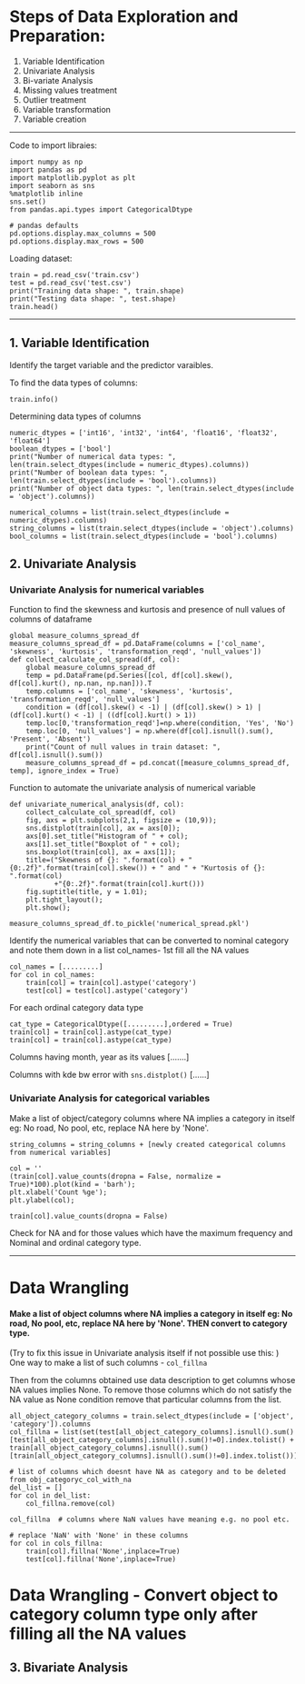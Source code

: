 # Steps of Data Exploration and Preparation:
1. Variable Identification
2. Univariate Analysis
3. Bi-variate Analysis
4. Missing values treatment
5. Outlier treatment
6. Variable transformation
7. Variable creation


***

Code to import libraies:

```
import numpy as np 
import pandas as pd 
import matplotlib.pyplot as plt
import seaborn as sns
%matplotlib inline
sns.set()
from pandas.api.types import CategoricalDtype

# pandas defaults
pd.options.display.max_columns = 500
pd.options.display.max_rows = 500
```


Loading dataset:

```
train = pd.read_csv('train.csv')
test = pd.read_csv('test.csv')
print("Training data shape: ", train.shape)
print("Testing data shape: ", test.shape)
train.head()
```

***

## 1. Variable Identification
Identify the target variable and the predictor varaibles. 

To find the data types of columns:

```
train.info()
``` 

Determining data types of columns

```
numeric_dtypes = ['int16', 'int32', 'int64', 'float16', 'float32', 'float64']
boolean_dtypes = ['bool']
print("Number of numerical data types: ", len(train.select_dtypes(include = numeric_dtypes).columns))
print("Number of boolean data types: ", len(train.select_dtypes(include = 'bool').columns))
print("Number of object data types: ", len(train.select_dtypes(include = 'object').columns))
```

```
numerical_columns = list(train.select_dtypes(include = numeric_dtypes).columns)
string_columns = list(train.select_dtypes(include = 'object').columns)
bool_columns = list(train.select_dtypes(include = 'bool').columns)
```

## 2. Univariate Analysis

### Univariate Analysis for numerical variables

Function to find the skewness and kurtosis and presence of null values of columns of dataframe

```
global measure_columns_spread_df
measure_columns_spread_df = pd.DataFrame(columns = ['col_name', 'skewness', 'kurtosis', 'transformation_reqd', 'null_values'])
def collect_calculate_col_spread(df, col):
    global measure_columns_spread_df
    temp = pd.DataFrame(pd.Series([col, df[col].skew(), df[col].kurt(), np.nan, np.nan])).T
    temp.columns = ['col_name', 'skewness', 'kurtosis', 'transformation_reqd', 'null_values']
    condition = (df[col].skew() < -1) | (df[col].skew() > 1) | (df[col].kurt() < -1) | ((df[col].kurt() > 1))
    temp.loc[0,'transformation_reqd']=np.where(condition, 'Yes', 'No')
    temp.loc[0, 'null_values'] = np.where(df[col].isnull().sum(), 'Present', 'Absent')
    print("Count of null values in train dataset: ", df[col].isnull().sum())
    measure_columns_spread_df = pd.concat([measure_columns_spread_df, temp], ignore_index = True)
```

Function to automate the univariate analysis of numerical variable 

```
def univariate_numerical_analysis(df, col):
    collect_calculate_col_spread(df, col)
    fig, axs = plt.subplots(2,1, figsize = (10,9));
    sns.distplot(train[col], ax = axs[0]);
    axs[0].set_title("Histogram of " + col);
    axs[1].set_title("Boxplot of " + col);
    sns.boxplot(train[col], ax = axs[1]);
    title=("Skewness of {}: ".format(col) + "{0:.2f}".format(train[col].skew()) + " and " + "Kurtosis of {}: ".format(col) 
           +"{0:.2f}".format(train[col].kurt()))
    fig.suptitle(title, y = 1.01);
    plt.tight_layout(); 
    plt.show();
```







```
measure_columns_spread_df.to_pickle('numerical_spread.pkl')
```


Identify the numerical variables that can be converted to nominal category and note them down in a list col_names-
1st fill all the NA values

```
col_names = [.........]
for col in col_names:
	train[col] = train[col].astype('category')
	test[col] = test[col].astype('category')
```

For each ordinal category data type
```
cat_type = CategoricalDtype([.........],ordered = True)
train[col] = train[col].astype(cat_type)
train[col] = train[col].astype(cat_type)
```

Columns having month, year as its values
[.......]

Columns with kde bw error with `sns.distplot()`
[......]


### Univariate Analysis for categorical variables

Make a list of object/category columns where NA implies a category in itself eg: No road, No pool, etc, replace NA here by 'None'.

`string_columns = string_columns + [newly created categorical columns from numerical variables]`

```
col = ''
(train[col].value_counts(dropna = False, normalize = True)*100).plot(kind = 'barh');
plt.xlabel('Count %ge');
plt.ylabel(col);
```

```
train[col].value_counts(dropna = False)
```

Check for NA and for those values which have the maximum frequency and Nominal and ordinal category type.

***

# Data Wrangling

#### Make a list of object columns where NA implies a category in itself eg: No road, No pool, etc, replace NA here by 'None'. THEN convert to category type.

(Try to fix this issue in Univariate analysis itself if not possible use this: )
One way to make a list of such columns - `col_fillna`

Then from the columns obtained use data description to get columns whose NA values implies None. To remove those columns which do not satisfy the NA value as None condition remove that particular columns  from the list.

```
all_object_category_columns = train.select_dtypes(include = ['object', 'category']).columns
col_fillna = list(set(test[all_object_category_columns].isnull().sum()[test[all_object_category_columns].isnull().sum()!=0].index.tolist() + 
train[all_object_category_columns].isnull().sum()[train[all_object_category_columns].isnull().sum()!=0].index.tolist()))

# list of columns which doesnt have NA as category and to be deleted from obj_categoryc_col_with_na
del_list = []
for col in del_list:
    col_fillna.remove(col)
    
col_fillna  # columns where NaN values have meaning e.g. no pool etc.
```

```
# replace 'NaN' with 'None' in these columns
for col in cols_fillna:
    train[col].fillna('None',inplace=True)
    test[col].fillna('None',inplace=True)
```







# Data Wrangling - Convert object to category column type only after filling all the NA values





## 3. Bivariate Analysis


